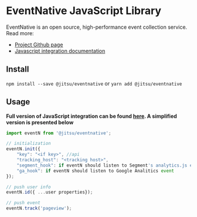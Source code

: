 # EventNative JavaScript Library

EventNative is an open source, high-performance event collection service. Read more:
* [Project Github page](https://github.com/jitsucom/eventnative/server/)
* [Javascript integration documentation](https://docs.eventnative.org/sending-data/javascript-reference)


## Install
`npm install --save @jitsu/eventnative` or `yarn add @jitsu/eventnative`

## Usage
**Full version of JavaScript integration can be found [here](https://docs.eventnative.org/sending-data/javascript-reference). A simplified version is presented below**

```javascript 
import eventN from '@jitsu/eventnative';

// initialization
eventN.init({
    "key": "<if key>", //api
    "tracking_host": "<tracking host>",
    "segment_hook": if eventN should listen to Segment's analytics.js events,
    "ga_hook": if eventN should listen to Google Analitics event
});

// push user info
eventN.id({ ...user properties}); 

// push event
eventN.track('pageview');

```